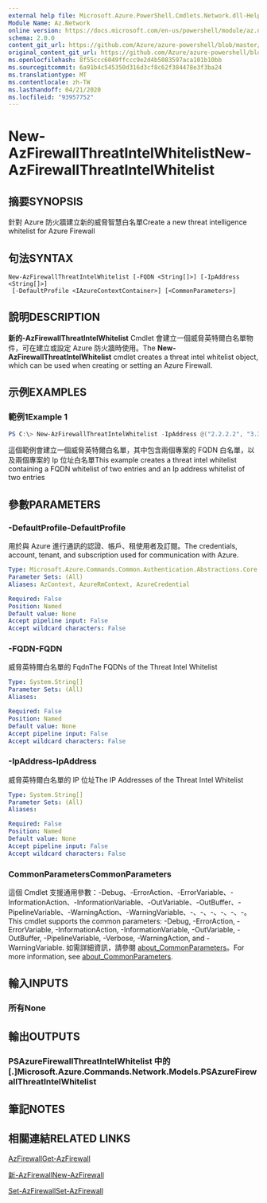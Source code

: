 ```yaml
---
external help file: Microsoft.Azure.PowerShell.Cmdlets.Network.dll-Help.xml
Module Name: Az.Network
online version: https://docs.microsoft.com/en-us/powershell/module/az.network/new-azfirewallthreatintelwhitelist
schema: 2.0.0
content_git_url: https://github.com/Azure/azure-powershell/blob/master/src/Network/Network/help/New-AzFirewallThreatIntelWhitelist.md
original_content_git_url: https://github.com/Azure/azure-powershell/blob/master/src/Network/Network/help/New-AzFirewallThreatIntelWhitelist.md
ms.openlocfilehash: 8f55ccc6049ffccc9e2d4b5083597aca101b10bb
ms.sourcegitcommit: 6a91b4c545350d316d3cf8c62f384478e3f3ba24
ms.translationtype: MT
ms.contentlocale: zh-TW
ms.lasthandoff: 04/21/2020
ms.locfileid: "93957752"
---
```

# <span data-ttu-id="707fb-101">New-AzFirewallThreatIntelWhitelist</span><span class="sxs-lookup"><span data-stu-id="707fb-101">New-AzFirewallThreatIntelWhitelist</span></span>

## <span data-ttu-id="707fb-102">摘要</span><span class="sxs-lookup"><span data-stu-id="707fb-102">SYNOPSIS</span></span>
<span data-ttu-id="707fb-103">針對 Azure 防火牆建立新的威脅智慧白名單</span><span class="sxs-lookup"><span data-stu-id="707fb-103">Create a new threat intelligence whitelist for Azure Firewall</span></span>

## <span data-ttu-id="707fb-104">句法</span><span class="sxs-lookup"><span data-stu-id="707fb-104">SYNTAX</span></span>

```
New-AzFirewallThreatIntelWhitelist [-FQDN <String[]>] [-IpAddress <String[]>]
 [-DefaultProfile <IAzureContextContainer>] [<CommonParameters>]
```

## <span data-ttu-id="707fb-105">說明</span><span class="sxs-lookup"><span data-stu-id="707fb-105">DESCRIPTION</span></span>
<span data-ttu-id="707fb-106">**新的-AzFirewallThreatIntelWhitelist** Cmdlet 會建立一個威脅英特爾白名單物件，可在建立或設定 Azure 防火牆時使用。</span><span class="sxs-lookup"><span data-stu-id="707fb-106">The **New-AzFirewallThreatIntelWhitelist** cmdlet creates a threat intel whitelist object, which can be used when creating or setting an Azure Firewall.</span></span>

## <span data-ttu-id="707fb-107">示例</span><span class="sxs-lookup"><span data-stu-id="707fb-107">EXAMPLES</span></span>

### <span data-ttu-id="707fb-108">範例1</span><span class="sxs-lookup"><span data-stu-id="707fb-108">Example 1</span></span>
```powershell
PS C:\> New-AzFirewallThreatIntelWhitelist -IpAddress @("2.2.2.2", "3.3.3.3") -FQDN @("bing.com", "yammer.com")
```

<span data-ttu-id="707fb-109">這個範例會建立一個威脅英特爾白名單，其中包含兩個專案的 FQDN 白名單，以及兩個專案的 Ip 位址白名單</span><span class="sxs-lookup"><span data-stu-id="707fb-109">This example creates a threat intel whitelist containing a FQDN whitelist of two entries and an Ip address whitelist of two entries</span></span>

## <span data-ttu-id="707fb-110">參數</span><span class="sxs-lookup"><span data-stu-id="707fb-110">PARAMETERS</span></span>

### <span data-ttu-id="707fb-111">-DefaultProfile</span><span class="sxs-lookup"><span data-stu-id="707fb-111">-DefaultProfile</span></span>
<span data-ttu-id="707fb-112">用於與 Azure 進行通訊的認證、帳戶、租使用者及訂閱。</span><span class="sxs-lookup"><span data-stu-id="707fb-112">The credentials, account, tenant, and subscription used for communication with Azure.</span></span>

```yaml
Type: Microsoft.Azure.Commands.Common.Authentication.Abstractions.Core.IAzureContextContainer
Parameter Sets: (All)
Aliases: AzContext, AzureRmContext, AzureCredential

Required: False
Position: Named
Default value: None
Accept pipeline input: False
Accept wildcard characters: False
```

### <span data-ttu-id="707fb-113">-FQDN</span><span class="sxs-lookup"><span data-stu-id="707fb-113">-FQDN</span></span>
<span data-ttu-id="707fb-114">威脅英特爾白名單的 Fqdn</span><span class="sxs-lookup"><span data-stu-id="707fb-114">The FQDNs of the Threat Intel Whitelist</span></span>

```yaml
Type: System.String[]
Parameter Sets: (All)
Aliases:

Required: False
Position: Named
Default value: None
Accept pipeline input: False
Accept wildcard characters: False
```

### <span data-ttu-id="707fb-115">-IpAddress</span><span class="sxs-lookup"><span data-stu-id="707fb-115">-IpAddress</span></span>
<span data-ttu-id="707fb-116">威脅英特爾白名單的 IP 位址</span><span class="sxs-lookup"><span data-stu-id="707fb-116">The IP Addresses of the Threat Intel Whitelist</span></span>

```yaml
Type: System.String[]
Parameter Sets: (All)
Aliases:

Required: False
Position: Named
Default value: None
Accept pipeline input: False
Accept wildcard characters: False
```

### <span data-ttu-id="707fb-117">CommonParameters</span><span class="sxs-lookup"><span data-stu-id="707fb-117">CommonParameters</span></span>
<span data-ttu-id="707fb-118">這個 Cmdlet 支援通用參數：-Debug、-ErrorAction、-ErrorVariable、-InformationAction、-InformationVariable、-OutVariable、-OutBuffer、-PipelineVariable、-WarningAction、-WarningVariable、-、-、-、-、-、-。</span><span class="sxs-lookup"><span data-stu-id="707fb-118">This cmdlet supports the common parameters: -Debug, -ErrorAction, -ErrorVariable, -InformationAction, -InformationVariable, -OutVariable, -OutBuffer, -PipelineVariable, -Verbose, -WarningAction, and -WarningVariable.</span></span> <span data-ttu-id="707fb-119">如需詳細資訊，請參閱 [about_CommonParameters](http://go.microsoft.com/fwlink/?LinkID=113216)。</span><span class="sxs-lookup"><span data-stu-id="707fb-119">For more information, see [about_CommonParameters](http://go.microsoft.com/fwlink/?LinkID=113216).</span></span>

## <span data-ttu-id="707fb-120">輸入</span><span class="sxs-lookup"><span data-stu-id="707fb-120">INPUTS</span></span>

### <span data-ttu-id="707fb-121">所有</span><span class="sxs-lookup"><span data-stu-id="707fb-121">None</span></span>

## <span data-ttu-id="707fb-122">輸出</span><span class="sxs-lookup"><span data-stu-id="707fb-122">OUTPUTS</span></span>

### <span data-ttu-id="707fb-123">PSAzureFirewallThreatIntelWhitelist 中的 [.]</span><span class="sxs-lookup"><span data-stu-id="707fb-123">Microsoft.Azure.Commands.Network.Models.PSAzureFirewallThreatIntelWhitelist</span></span>

## <span data-ttu-id="707fb-124">筆記</span><span class="sxs-lookup"><span data-stu-id="707fb-124">NOTES</span></span>

## <span data-ttu-id="707fb-125">相關連結</span><span class="sxs-lookup"><span data-stu-id="707fb-125">RELATED LINKS</span></span>

[<span data-ttu-id="707fb-126">AzFirewall</span><span class="sxs-lookup"><span data-stu-id="707fb-126">Get-AzFirewall</span></span>](./Get-AzFirewall.md)

[<span data-ttu-id="707fb-127">新-AzFirewall</span><span class="sxs-lookup"><span data-stu-id="707fb-127">New-AzFirewall</span></span>](./New-AzFirewall.md)

[<span data-ttu-id="707fb-128">Set-AzFirewall</span><span class="sxs-lookup"><span data-stu-id="707fb-128">Set-AzFirewall</span></span>](./Set-AzFirewall.md)
